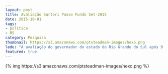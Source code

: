 ```yaml
---
layout: post
title: Avaliação Sartori Passo Fundo Set-2015
date: 2015-10-01
tags:
- política
- RS
category: Pesquisa
thumbnail: https://s3.amazonaws.com/ptsteadman-images/hexo.png
lede: "A avaliação do governador do estado do Rio Grande do Sul após 9 meses da posse é complicado"
featured: true
---
```


<div class="image-strip">
{% img https://s3.amazonaws.com/ptsteadman-images/hexo.png  %}
</div>
